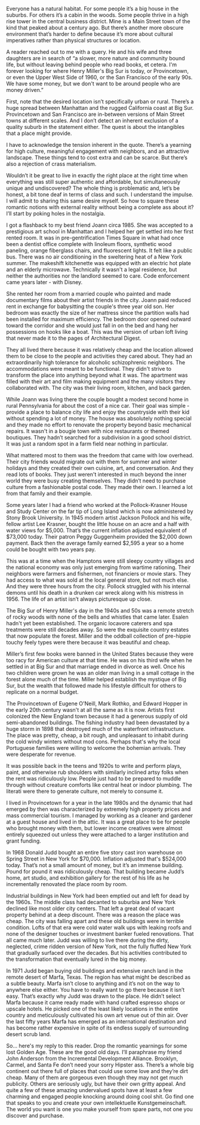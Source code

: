 Everyone has a natural habitat. For some people it’s a big house in the suburbs. For others it’s a cabin in the woods. Some people thrive in a high rise tower in the central business district. Mine is a Main Street town of the kind that peaked about a century ago. But there’s another more obscure environment that’s harder to define because it’s more about cultural imperatives rather than physical structures or location.

A reader reached out to me with a query. He and his wife and three daughters are in search of “a slower, more nature and community bound life, but without leaving behind people who read books, et cetera. I'm forever looking for where Henry Miller's Big Sur is today, or Provincetown, or even the Upper West Side of 1960, or the San Francisco of the early 90s. We have some money, but we don't want to be around people who are money driven.”

First, note that the desired location isn’t specifically urban or rural. There’s a huge spread between Manhattan and the rugged California coast at Big Sur. Provincetown and San Francisco are in-between versions of Main Street towns at different scales. And I don’t detect an inherent exclusion of a quality suburb in the statement either. The quest is about the intangibles that a place might provide.

I have to acknowledge the tension inherent in the quote. There’s a yearning for high culture, meaningful engagement with neighbors, and an attractive landscape. These things tend to cost extra and can be scarce. But there’s also a rejection of crass materialism.

Wouldn’t it be great to live in exactly the right place at the right time when everything was still super authentic and affordable, but simultaneously unique and undiscovered? The whole thing is problematic and, let’s be honest, a bit tone deaf in terms of class and such. I understand the impulse. I will admit to sharing this same desire myself. So how to square these romantic notions with external reality without being a complete ass about it? I’ll start by poking holes in the nostalgia.

I got a flashback to my best friend Joann circa 1985. She was accepted to a prestigious art school in Manhattan and I helped her get settled into her first rented room. It was in pre-gentrification Times Square in what had once been a dentist office complete with linoleum floors, synthetic wood paneling, orange fiberglass chairs, and fluorescent lights. It felt like a public bus. There was no air conditioning in the sweltering heat of a New York summer. The makeshift kitchenette was equipped with an electric hot plate and an elderly microwave. Technically it wasn't a legal residence, but neither the authorities nor the landlord seemed to care. Code enforcement came years later - with Disney.

She rented her room from a married couple who painted and made documentary films about their artist friends in the city. Joann paid reduced rent in exchange for babysitting the couple's three year old son. Her bedroom was exactly the size of her mattress since the partition walls had been installed for maximum efficiency. The bedroom door opened outward toward the corridor and she would just fall in on the bed and hang her possessions on hooks like a boat. This was the version of urban loft living that never made it to the pages of Architectural Digest.

They all lived there because it was relatively cheap and the location allowed them to be close to the people and activities they cared about. They had an extraordinarily high tolerance for alcoholic schizophrenic neighbors. The accommodations were meant to be functional. They didn't strive to transform the place into anything beyond what it was. The apartment was filled with their art and film making equipment and the many visitors they collaborated with. The city was their living room, kitchen, and back garden.

While Joann was living there the couple bought a modest second home in rural Pennsylvania for about the cost of a nice car. Their goal was simple - provide a place to balance city life and enjoy the countryside with their kid without spending a lot of money. The house was absolutely nothing special and they made no effort to renovate the property beyond basic mechanical repairs. It wasn't in a bougie town with nice restaurants or themed boutiques. They hadn’t searched for a subdivision in a good school district. It was just a random spot in a farm field near nothing in particular.

What mattered most to them was the freedom that came with low overhead. Their city friends would migrate out with them for summer and winter holidays and they created their own cuisine, art, and conversation. And they read lots of books. They just weren't interested in much beyond the inner world they were busy creating themselves. They didn’t need to purchase culture from a fashionable postal code. They made their own. I learned a lot from that family and their example.



Some years later I had a friend who worked at the Pollock-Krasner House and Study Center on the far tip of Long Island which is now administered by Stony Brook University. In 1945 modern artist Jackson Pollock and his wife, fellow artist Lee Krasner, bought the little house on an acre and a half with water views for $5,000. That’s the current inflation adjusted equivalent of $73,000 today. Their patron Peggy Guggenheim provided the $2,000 down payment. Back then the average family earned $2,595 a year so a home could be bought with two years pay.

This was at a time when the Hamptons were still sleepy country villages and the national economy was only just emerging from wartime rationing. Their neighbors were farmers and fishermen, not financiers or movie stars. They had access to what was sold at the local general store, but not much else. And they were three hours from the city. Pollock struggled with his internal demons until his death in a drunken car wreck along with his mistress in 1956. The life of an artist isn’t always picturesque up close.

The Big Sur of Henry Miller's day in the 1940s and 50s was a remote stretch of rocky woods with none of the bells and whistles that came later. Esalen hadn't yet been established. The organic locavore caterers and spa treatments were still decades away. So were the exquisite country estates that now populate the forest. Miller and the oddball collection of pre-hippie touchy feely types were there because it was beautiful and cheap.



Miller’s first few books were banned in the United States because they were too racy for American culture at that time. He was on his third wife when he settled in at Big Sur and that marriage ended in divorce as well. Once his two children were grown he was an older man living in a small cottage in the forest alone much of the time. Miller helped establish the mystique of Big Sur, but the wealth that followed made his lifestyle difficult for others to replicate on a normal budget.

The Provincetown of Eugene O'Neill, Mark Rothko, and Edward Hopper in the early 20th century wasn't at all the same as it is now. Artists first colonized the New England town because it had a generous supply of old semi-abandoned buildings. The fishing industry had been devastated by a huge storm in 1898 that destroyed much of the waterfront infrastructure. The place was pretty, cheap, a bit rough, and unpleasant to inhabit during the cold windy winters without mod cons. Perhaps that's why the local Portuguese families were willing to welcome the bohemian arrivals. They were desperate for revenue.

It was possible back in the teens and 1920s to write and perform plays, paint, and otherwise rub shoulders with similarly inclined artsy folks when the rent was ridiculously low. People just had to be prepared to muddle through without creature comforts like central heat or indoor plumbing. The literati were there to generate culture, not merely to consume it.

I lived in Provincetown for a year in the late 1980s and the dynamic that had emerged by then was characterized by extremely high property prices and mass commercial tourism. I managed by working as a cleaner and gardener at a guest house and lived in the attic. It was a great place to be for people who brought money with them, but lower income creatives were almost entirely squeezed out unless they were attached to a larger institution and grant funding.

In 1968 Donald Judd bought an entire five story cast iron warehouse on Spring Street in New York for $70,000. Inflation adjusted that's $524,000 today. That’s not a small amount of money, but it’s an immense building. Pound for pound it was ridiculously cheap. That building became Judd’s home, art studio, and exhibition gallery for the rest of his life as he incrementally renovated the place room by room.

Industrial buildings in New York had been emptied out and left for dead by the 1960s. The middle class had decanted to suburbia and New York declined like most older city centers. That left a great deal of vacant property behind at a deep discount. There was a reason the place was cheap. The city was falling apart and these old buildings were in terrible condition. Lofts of that era were cold water walk ups with leaking roofs and none of the designer touches or investment banker fueled renovations. That all came much later. Judd was willing to live there during the dirty, neglected, crime ridden version of New York, not the fully fluffed New York that gradually surfaced over the decades. But his activities contributed to the transformation that eventually lured in the big money.

In 1971 Judd began buying old buildings and extensive ranch land in the remote desert of Marfa, Texas. The region has what might be described as a subtle beauty. Marfa isn’t close to anything and it’s not on the way to anywhere else either. You have to really want to go there because it isn’t easy. That’s exactly why Judd was drawn to the place. He didn’t select Marfa because it came ready made with hand crafted espresso shops or upscale hotels. He picked one of the least likely locations in the entire country and meticulously cultivated his own art venue out of thin air. Over the last fifty years Marfa has emerged as an international destination and has become rather expensive in spite of its endless supply of surrounding desert scrub land.

So… here's my reply to this reader. Drop the romantic yearnings for some lost Golden Age. These are the good old days. I’ll paraphrase my friend John Anderson from the Incremental Development Alliance. Brooklyn, Carmel, and Santa Fe don’t need your sorry Hipster ass. There’s a whole big continent out there full of places that could use some love and they’re dirt cheap. Many of them are gorgeous even though they may not get much publicity. Others are seriously ugly, but have their own gritty appeal. And quite a few of these amazing undervalued spots have at least a few charming and engaged people knocking around doing cool shit. Go find one that speaks to you and create your own intellektuelle Kunstgemeinschaft. The world you want is one you make yourself from spare parts, not one you discover and purchase.
